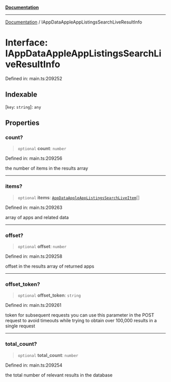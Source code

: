 [**Documentation**](../README.md)

***

[Documentation](../README.md) / IAppDataAppleAppListingsSearchLiveResultInfo

# Interface: IAppDataAppleAppListingsSearchLiveResultInfo

Defined in: main.ts:209252

## Indexable

\[`key`: `string`\]: `any`

## Properties

### count?

> `optional` **count**: `number`

Defined in: main.ts:209256

the number of items in the results array

***

### items?

> `optional` **items**: [`AppDataAppleAppListingsSearchLiveItem`](../classes/AppDataAppleAppListingsSearchLiveItem.md)[]

Defined in: main.ts:209263

array of apps and related data

***

### offset?

> `optional` **offset**: `number`

Defined in: main.ts:209258

offset in the results array of returned apps

***

### offset\_token?

> `optional` **offset\_token**: `string`

Defined in: main.ts:209261

token for subsequent requests
you can use this parameter in the POST request to avoid timeouts while trying to obtain over 100,000 results in a single request

***

### total\_count?

> `optional` **total\_count**: `number`

Defined in: main.ts:209254

the total number of relevant results in the database
